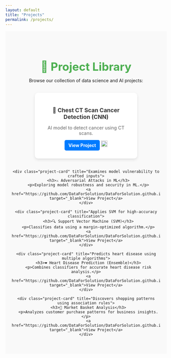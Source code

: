```yaml
---
layout: default
title: "Projects"
permalink: /projects/
---
```


<section id="projects">
  <h1>📂 Project Library</h1>
  <p>Browse our collection of data science and AI projects:</p>

  <div class="project-gallery">
    <div class="project-card" title="Uses CNN for lung cancer detection">
      <h3>🧠 Chest CT Scan Cancer Detection (CNN)</h3>
      <p>AI model to detect cancer using CT scans.</p>
      <a href="https://github.com/DataForSolution/DataForSolution.github.io/blob/main/projects/chest_ct_scan_Cancer_Detection_cnn.ipynb" target="_blank">View Project</a>
      <img src="https://img.shields.io/github/stars/DataForSolution/DataForSolution.github.io?style=social" alt="GitHub stars">
    </div>

    <div class="project-card" title="Examines model vulnerability to crafted inputs">
      <h3>⚔️ Adversarial Attacks in ML</h3>
      <p>Exploring model robustness and security in ML.</p>
      <a href="https://github.com/DataForSolution/DataForSolution.github.io/blob/main/projects/Adversarial_Attacks.ipynb" target="_blank">View Project</a>
    </div>

    <div class="project-card" title="Applies SVM for high-accuracy classification">
      <h3>🔍 Support Vector Machine (SVM)</h3>
      <p>Classifies data using a margin-optimized algorithm.</p>
      <a href="https://github.com/DataForSolution/DataForSolution.github.io/blob/main/projects/SVM_440.ipynb" target="_blank">View Project</a>
    </div>

    <div class="project-card" title="Predicts heart disease using multiple algorithms">
      <h3>❤️ Heart Disease Prediction (Ensemble)</h3>
      <p>Combines classifiers for accurate heart disease risk analysis.</p>
      <a href="https://github.com/DataForSolution/DataForSolution.github.io/blob/main/projects/Heart_Disease_Prediction_Ensemble.ipynb" target="_blank">View Project</a>
    </div>

    <div class="project-card" title="Discovers shopping patterns using association rules">
      <h3>🛒 Market Basket Analysis</h3>
      <p>Analyzes customer purchase patterns for business insights.</p>
      <a href="https://github.com/DataForSolution/DataForSolution.github.io/blob/main/projects/Market_Basket_Analysis_Association_Rules.ipynb" target="_blank">View Project</a>
    </div>
  </div>
</section>

<style>
#projects {
  padding: 40px 20px;
  background-color: #f9f9f9;
  text-align: center;
}

#projects h1 {
  color: #4CAF50;
  font-size: 2.2rem;
  margin-bottom: 10px;
}

.project-gallery {
  display: flex;
  flex-wrap: wrap;
  justify-content: center;
  gap: 20px;
  margin-top: 30px;
}

.project-card {
  background: white;
  padding: 20px;
  border-radius: 10px;
  width: 280px;
  box-shadow: 0 4px 10px rgba(0,0,0,0.1);
  transition: transform 0.3s ease;
}

.project-card:hover {
  transform: scale(1.03);
}

.project-card h3 {
  margin-bottom: 10px;
  font-size: 1.1rem;
  color: #333;
}

.project-card p {
  font-size: 0.9rem;
  color: #666;
  margin-bottom: 10px;
}

.project-card a {
  display: inline-block;
  padding: 8px 12px;
  background-color: #007BFF;
  color: white;
  border-radius: 5px;
  text-decoration: none;
  font-weight: bold;
  margin-bottom: 5px;
}

.project-card a:hover {
  background-color: #0056b3;
}

.project-card img {
  margin-top: 5px;
  height: 20px;
}
</style>
